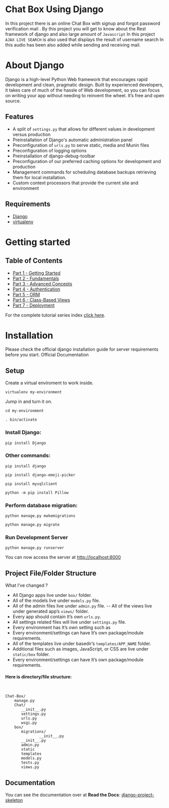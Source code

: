# Chat Box Using Django

In this project there is an online Chat Box with signup and forgot password verification mail . By this project you will get to know about the Rest framework of django and also large amount of  `Javascript`  In this project  `AJAX LIVE SEARCH` is also used that displays the result of username search In this  audio has been also added while sending and receiving mail.

# [](https://github.com/saloniig/Online-School-System#about-django)About Django

Django is a high-level Python Web framework that encourages rapid development and clean, pragmatic design. Built by experienced developers, it takes care of much of the hassle of Web development, so you can focus on writing your app without needing to reinvent the wheel. It’s free and open source.

## [](https://github.com/saloniig/Online-School-System#features)Features

-   A split of  `settings.py`  that allows for different values in development versus production
-   Preinstallation of Django's automatic administration panel
-   Preconfiguration of  `urls.py`  to serve static, media and Munin files
-   Preconfiguration of logging options
-   Preinstallation of django-debug-toolbar
-   Preconfiguration of our preferred caching options for development and production
-   Management commands for scheduling database backups retrieving them for local installation.
-   Custom context processors that provide the current site and environment

## [](https://github.com/saloniig/Online-School-System#requirements)Requirements

-   [Django](https://www.djangoproject.com/download/)
-   [virtualenv](http://www.virtualenv.org/en/latest/)

# [](https://github.com/saloniig/Online-School-System#getting-started)Getting started

## [](https://github.com/saloniig/Online-School-System#table-of-contents)Table of Contents

-   [Part 1 - Getting Started](https://simpleisbetterthancomplex.com/series/2017/09/04/a-complete-beginners-guide-to-django-part-1.html)
-   [Part 2 - Fundamentals](https://simpleisbetterthancomplex.com/series/2017/09/11/a-complete-beginners-guide-to-django-part-2.html)
-   [Part 3 - Advanced Concepts](https://simpleisbetterthancomplex.com/series/2017/09/18/a-complete-beginners-guide-to-django-part-3.html)
-   [Part 4 - Authentication](https://simpleisbetterthancomplex.com/series/2017/09/25/a-complete-beginners-guide-to-django-part-4.html)
-   [Part 5 - ORM](https://simpleisbetterthancomplex.com/series/2017/10/02/a-complete-beginners-guide-to-django-part-5.html)
-   [Part 6 - Class-Based Views](https://simpleisbetterthancomplex.com/series/2017/10/09/a-complete-beginners-guide-to-django-part-6.html)
-   [Part 7 - Deployment](https://simpleisbetterthancomplex.com/series/2017/10/16/a-complete-beginners-guide-to-django-part-7.html)

For the complete tutorial series index  [click here](https://simpleisbetterthancomplex.com/series/beginners-guide/1.11/).

# [](https://github.com/saloniig/Online-School-System#installation)Installation

Please check the official django installation guide for server requirements before you start. Official Documentation

## [](https://github.com/saloniig/Online-School-System#setup)Setup

Create a virtual enviroment to work inside.

`virtualenv my-environment`

Jump in and turn it on.

`cd my-environment`

`. bin/activate`

### [](https://github.com/saloniig/Online-School-System#install-django)Install Django:

`pip install Django`

### Other commands:
`pip install django` 

`pip install django-emoji-picker`

`pip install mysqlclient`

`python -m pip install Pillow`

### [](https://github.com/saloniig/Online-School-System#perform-database-migration)Perform database migration:

`python manage.py makemigrations`

`python manage.py migrate`


### [](https://github.com/saloniig/Online-School-System#run-development-server)Run Development Server

`python manage.py runserver`

You can now access the server at  [http://localhost:8000](http://localhost:8000/)

## [](https://github.com/saloniig/Online-School-System#project-filefolder-structure)Project File/Folder Structure

What I’ve changed ?

-   All Django apps live under  `box/`  folder.
-   All of the models live under  `models.py`  file.
-   All of the admin files live under  `admin.py`  file. -- All of the views live under generated app’s  `views/`  folder.
-   Every app should contain It’s own  `urls.py`.
-   All settings related files will live under  `settings.py`  file.
-   Every environment has It’s own setting such as
-   Every environment/settings can have It’s own package/module requirements.
-   All of the templates live under basedir’s  `templates/APP_NAME`  folder.
-   Additional files such as images, JavaScript, or CSS are live under  `static/box`  folder.
-   Every environment/settings can have It’s own package/module requirements.

#### [](https://github.com/saloniig/Online-School-System#here-is-directoryfile-structure)Here is directory/file structure:

```


Chat-Box/
    manage.py
    Chat/
       __init__.py
       settings.py
       urls.py
       wsgi.py
    box/
       migrations/
               __init__.py
       __init__.py
       admin.py
       static
       templates
       models.py
       tests.py
       views.py

```

## [](https://github.com/saloniig/Online-School-System#documentation)Documentation

You can see the documentation over at  **Read the Docs**:  [django-project-skeleton](http://django-project-skeleton.readthedocs.org/en/latest/)
